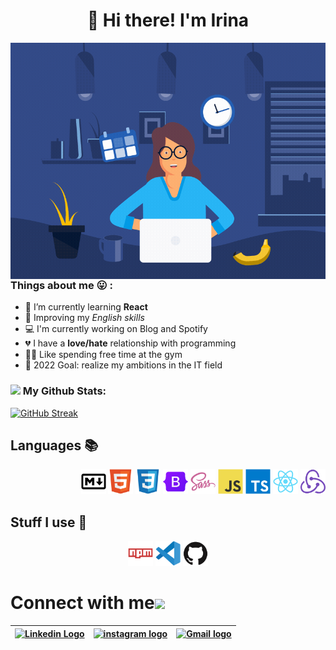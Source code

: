 <div align='center'> <h1> 👋 Hi there! I'm Irina </h1> </div>

<img src='https://github.com/idubrovskaya/idubrovskaya/blob/main/Assets/girl_developer.gif' align='right'>

### Things about me 😛 :

- 🌱 I’m currently learning **React**
- 📖 Improving my _English skills_
- 💻 I'm currently working on Blog and Spotify
- 💔 I have a **love/hate** relationship with programming
- 🏋️‍♀️ Like spending free time at the gym
- 🎯 2022 Goal: realize my ambitions in the IT field

### <img src='https://media1.giphy.com/media/du3J3cXyzhj75IOgvA/giphy.gif?cid=ecf05e47x2g034i9pzwtzzsd3xgg2w9nr94t4tflbbgo3008&rid=giphy.gif' width='25px'> My Github Stats:

[![GitHub Streak](https://github-readme-streak-stats.herokuapp.com/?user=idubrovskaya&theme=buefy)](https://git.io/streak-stats)

## Languages 📚

<p align="right">
  <img src="https://raw.githubusercontent.com/devicons/devicon/master/icons/markdown/markdown-original.svg" alt="markdown" width="40" height="40" />
  <img src="https://raw.githubusercontent.com/devicons/devicon/master/icons/html5/html5-original.svg" alt="html5" width="40" height="40"  />
  <img src="https://raw.githubusercontent.com/devicons/devicon/master/icons/css3/css3-original.svg" alt="css3" width="40" height="40"  />
  <img src="https://raw.githubusercontent.com/devicons/devicon/master/icons/bootstrap/bootstrap-original.svg" alt="bootstrap" width="40" height="40"/>
  <img src="https://raw.githubusercontent.com/devicons/devicon/master/icons/sass/sass-original.svg" alt="sass" width="40" height="40" />
  <img src="https://raw.githubusercontent.com/devicons/devicon/master/icons/javascript/javascript-original.svg" alt="javascript" width="40" height="40" />
  <img src="https://raw.githubusercontent.com/devicons/devicon/master/icons/typescript/typescript-original.svg" alt="typescript" width="40" height="40" />
  <img src="https://raw.githubusercontent.com/devicons/devicon/master/icons/react/react-original.svg" alt="react" width="40" height="40" />
  <img src="https://raw.githubusercontent.com/devicons/devicon/master/icons/redux/redux-original.svg" alt="redux" width="40" height="40" />
</p>  
  
## Stuff I use 🤟 
  
<p align="center">  
  <img src="https://raw.githubusercontent.com/devicons/devicon/master/icons/npm/npm-original-wordmark.svg" alt="npm" width="40" height="40" />
  <img src="https://raw.githubusercontent.com/devicons/devicon/master/icons/vscode/vscode-original.svg" alt="vscode" width="40" height="40" />
  <img src="https://raw.githubusercontent.com/devicons/devicon/master/icons/github/github-original.svg" alt="github" width="40" height="40" />
  
</p>

# Connect with me<img src="https://github.com/TheDudeThatCode/TheDudeThatCode/blob/master/Assets/Handshake.gif" height="32px">

| [<img src="https://github.com/TheDudeThatCode/TheDudeThatCode/blob/master/Assets/Linkedin.svg" alt="Linkedin Logo" width="40">](https://www.linkedin.com/in/idubrovskaya/) | [<img src="https://github.com/TheDudeThatCode/TheDudeThatCode/blob/master/Assets/Instagram.svg" alt="instagram logo" width="40">](https://www.instagram.com/i.dubrovskayaa/) | [<img src="https://github.com/TheDudeThatCode/TheDudeThatCode/blob/master/Assets/Gmail.svg" alt="Gmail logo" height="40">](mailto:irina.dubrovskaya95@gmail.com) |
| -------------------------------------------------------------------------------------------------------------------------------------------------------------------------- | ---------------------------------------------------------------------------------------------------------------------------------------------------------------------------- | ---------------------------------------------------------------------------------------------------------------------------------------------------------------- |
